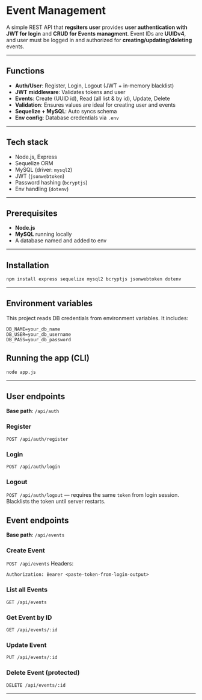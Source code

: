 # Event Management

A simple REST API that **regsiters user** provides **user authentication with JWT for login** and **CRUD for Events managment**. Event IDs are **UUIDv4**, and user must be logged in and authorized for **creating/updating/deleting** events.

---

## Functions

* **Auth/User**: Register, Login, Logout (JWT + in‑memory blacklist)
* **JWT middleware**: Validates tokens and user
* **Events**: Create (UUID id), Read (all list & by id), Update, Delete
* **Validation**: Ensures values are ideal for creating user and events
* **Sequelize + MySQL**: Auto syncs schema
* **Env config**: Database credentials via `.env`

---

## Tech stack

* Node.js, Express
* Sequelize ORM
* MySQL (driver: `mysql2`)
* JWT (`jsonwebtoken`)
* Password hashing (`bcryptjs`)
* Env handling (`dotenv`)

---

## Prerequisites

* **Node.js** 
* **MySQL** running locally 
* A database named and added to env

---

## Installation

```bash
npm install express sequelize mysql2 bcryptjs jsonwebtoken dotenv
```

---

## Environment variables

This project reads DB credentials from environment variables. It includes:

```
DB_NAME=your_db_name
DB_USER=your_db_username
DB_PASS=your_db_password
```


## Running the app (CLI)

```bash
node app.js
```


---

## User endpoints

**Base path**: `/api/auth`

### Register

`POST /api/auth/register`

### Login

`POST /api/auth/login`


### Logout

`POST /api/auth/logout` — requires the same `token` from login session. Blacklists the token until server restarts.

## Event endpoints

**Base path**: `/api/events`

### Create Event

`POST /api/events`
Headers:

```
Authorization: Bearer <paste-token-from-login-output>
```

### List all Events 

`GET /api/events`

### Get Event by ID 

`GET /api/events/:id`

### Update Event 

`PUT /api/events/:id`


### Delete Event (protected)

`DELETE /api/events/:id`

---
